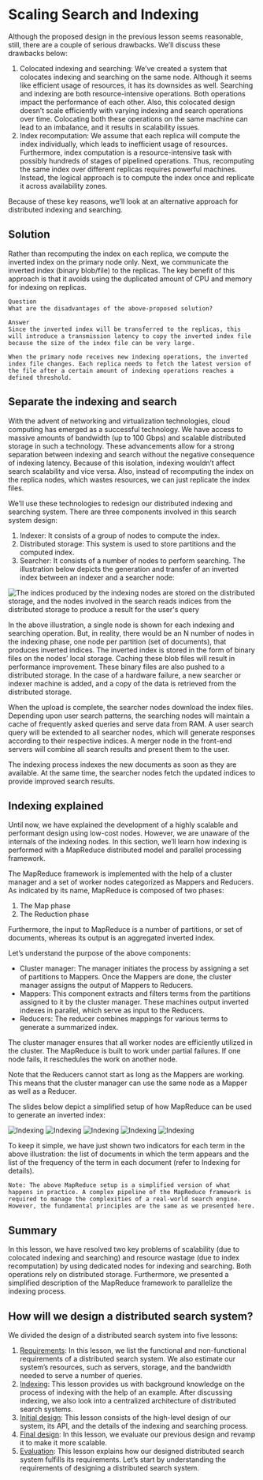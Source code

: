 # Scaling Search and Indexing
Although the proposed design in the previous lesson seems reasonable, still, there are a couple of serious drawbacks. We’ll discuss these drawbacks below:

1. Colocated indexing and searching: We’ve created a system that colocates indexing and searching on the same node. Although it seems like efficient usage of resources, it has its downsides as well. Searching and indexing are both resource-intensive operations. Both operations impact the performance of each other. Also, this colocated design doesn’t scale efficiently with varying indexing and search operations over time. Colocating both these operations on the same machine can lead to an imbalance, and it results in scalability issues.
2. Index recomputation: We assume that each replica will compute the index individually, which leads to inefficient usage of resources. Furthermore, index computation is a resource-intensive task with possibly hundreds of stages of pipelined operations. Thus, recomputing the same index over different replicas requires powerful machines. Instead, the logical approach is to compute the index once and replicate it across availability zones.

Because of these key reasons, we’ll look at an alternative approach for distributed indexing and searching.

## Solution
Rather than recomputing the index on each replica, we compute the inverted index on the primary node only. Next, we communicate the inverted index (binary blob/file) to the replicas. The key benefit of this approach is that it avoids using the duplicated amount of CPU and memory for indexing on replicas.
```
Question
What are the disadvantages of the above-proposed solution?

Answer
Since the inverted index will be transferred to the replicas, this will introduce a transmission latency to copy the inverted index file because the size of the index file can be very large.

When the primary node receives new indexing operations, the inverted index file changes. Each replica needs to fetch the latest version of the file after a certain amount of indexing operations reaches a defined threshold.
```
## Separate the indexing and search
With the advent of networking and virtualization technologies, cloud computing has emerged as a successful technology. We have access to massive amounts of bandwidth (up to 100 Gbps) and scalable distributed storage in such a technology. These advancements allow for a strong separation between indexing and search without the negative consequence of indexing latency. Because of this isolation, indexing wouldn’t affect search scalability and vice versa. Also, instead of recomputing the index on the replica nodes, which wastes resources, we can just replicate the index files.

We’ll use these technologies to redesign our distributed indexing and searching system. There are three components involved in this search system design:

1. Indexer: It consists of a group of nodes to compute the index.
2. Distributed storage: This system is used to store partitions and the computed index.
3. Searcher: It consists of a number of nodes to perform searching.
The illustration below depicts the generation and transfer of an inverted index between an indexer and a searcher node:

![The indices produced by the indexing nodes are stored on the distributed storage, and the nodes involved in the search reads indices from the distributed storage to produce a result for the user's query](./query.jpg)

In the above illustration, a single node is shown for each indexing and searching operation. But, in reality, there would be an N number of nodes in the indexing phase, one node per partition (set of documents), that produces inverted indices. The inverted index is stored in the form of binary files on the nodes’ local storage. Caching these blob files will result in performance improvement. These binary files are also pushed to a distributed storage. In the case of a hardware failure, a new searcher or indexer machine is added, and a copy of the data is retrieved from the distributed storage.

When the upload is complete, the searcher nodes download the index files. Depending upon user search patterns, the searching nodes will maintain a cache of frequently asked queries and serve data from RAM. A user search query will be extended to all searcher nodes, which will generate responses according to their respective indices. A merger node in the front-end servers will combine all search results and present them to the user.

The indexing process indexes the new documents as soon as they are available. At the same time, the searcher nodes fetch the updated indices to provide improved search results.

## Indexing explained
Until now, we have explained the development of a highly scalable and performant design using low-cost nodes. However, we are unaware of the internals of the indexing nodes. In this section, we’ll learn how indexing is performed with a MapReduce distributed model and parallel processing framework.

The MapReduce framework is implemented with the help of a cluster manager and a set of worker nodes categorized as Mappers and Reducers. As indicated by its name, MapReduce is composed of two phases:

1. The Map phase
2. The Reduction phase

Furthermore, the input to MapReduce is a number of partitions, or set of documents, whereas its output is an aggregated inverted index.

Let’s understand the purpose of the above components:

- Cluster manager: The manager initiates the process by assigning a set of partitions to Mappers. Once the Mappers are done, the cluster manager assigns the output of Mappers to Reducers.
- Mappers: This component extracts and filters terms from the partitions assigned to it by the cluster manager. These machines output inverted indexes in parallel, which serve as input to the Reducers.
- Reducers: The reducer combines mappings for various terms to generate a summarized index.

The cluster manager ensures that all worker nodes are efficiently utilized in the cluster. The MapReduce is built to work under partial failures. If one node fails, it reschedules the work on another node.

Note that the Reducers cannot start as long as the Mappers are working. This means that the cluster manager can use the same node as a Mapper as well as a Reducer.

The slides below depict a simplified setup of how MapReduce can be used to generate an inverted index:

![Indexing](./indexing/1.jpg)
![Indexing](./indexing/2.jpg)
![Indexing](./indexing/3.jpg)
![Indexing](./indexing/4.jpg)
![Indexing](./indexing/5.jpg)

To keep it simple, we have just shown two indicators for each term in the above illustration: the list of documents in which the term appears and the list of the frequency of the term in each document (refer to Indexing for details).
```
Note: The above MapReduce setup is a simplified version of what happens in practice. A complex pipeline of the MapReduce framework is required to manage the complexities of a real-world search engine. However, the fundamental principles are the same as we presented here.
```

## Summary
In this lesson, we have resolved two key problems of scalability (due to colocated indexing and searching) and resource wastage (due to index recomputation) by using dedicated nodes for indexing and searching. Both operations rely on distributed storage. Furthermore, we presented a simplified description of the MapReduce framework to parallelize the indexing process.



## How will we design a distributed search system?
We divided the design of a distributed search system into five lessons:

1. [Requirements](../Requirements%20of%20a%20Distributed%20Search%20System's%20Design/): In this lesson, we list the functional and non-functional requirements of a distributed search system. We also estimate our system’s resources, such as servers, storage, and the bandwidth needed to serve a number of queries.
2. [Indexing](../Indexing%20in%20a%20Distributed%20Search/): This lesson provides us with background knowledge on the process of indexing with the help of an example. After discussing indexing, we also look into a centralized architecture of distributed search systems.
3. [Initial design](../Design%20of%20a%20Distributed%20Search/): This lesson consists of the high-level design of our system, its API, and the details of the indexing and searching process.
4. [Final design](../Scaling%20Search%20and%20Indexing/): In this lesson, we evaluate our previous design and revamp it to make it more scalable.
5. [Evaluation](../Evaluation%20of%20a%20Distributed%20Search's%20Design/): This lesson explains how our designed distributed search system fulfills its requirements.
Let’s start by understanding the requirements of designing a distributed search system.
